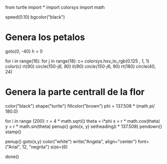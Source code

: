 from turtle import *
import colorsys
import math

speed(0.10)
bgcolor("black")

# Genera los petalos
goto(0, -40)
h = 0

for i in range(16):
    for j in range(18):
        c= colorsys.hsv_to_rgb(0.125 , 1, 1)
        color(c)
        rt(90)
        circle(150-j*6, 90)
        lt(90)
        circle(150-j*6, 90)
        rt(180)
    circle(40, 24)

# Genera la parte centrall de la flor
color("black") 
shape("turtle")
fillcolor("brown")
phi = 137.508 * (math.pi/ 180.0)

for i in range (200):
    r = 4 * math.sqrt(i)
    theta = i*phi
    x = r * math.cos(theta)
    y = r * math.sin(theta)
    penup()
    goto(x, y)
    setheading(i * 137.508)
    pendown()
    stamp()
    
penup()
goto(x,y)
color("white")
write("Angela", align="center")
font=("Arial",  12, "negrita")
size=(6)
     
done()
